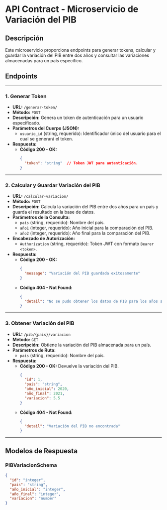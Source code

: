 # API Contract - Microservicio de Variación del PIB

## Descripción
Este microservicio proporciona endpoints para generar tokens, calcular y guardar la variación del PIB entre dos años y consultar las variaciones almacenadas para un país específico.

## Endpoints

---

### 1. Generar Token

- **URL:** `/generar-token/`
- **Método:** `POST`
- **Descripción:** Genera un token de autenticación para un usuario especificado.
- **Parámetros del Cuerpo (JSON):**
  - `usuario_id` (string, requerido): Identificador único del usuario para el cual se generará el token.
- **Respuesta:**
  - **Código 200 - OK:**
    ```json
    {
      "token": "string"  // Token JWT para autenticación.
    }
    ```

---

### 2. Calcular y Guardar Variación del PIB

- **URL:** `/calcular-variacion/`
- **Método:** `POST`
- **Descripción:** Calcula la variación del PIB entre dos años para un país y guarda el resultado en la base de datos.
- **Parámetros de la Consulta:**
  - `pais` (string, requerido): Nombre del país.
  - `año1` (integer, requerido): Año inicial para la comparación del PIB.
  - `año2` (integer, requerido): Año final para la comparación del PIB.
- **Encabezado de Autorización:**
  - `Authorization` (string, requerido): Token JWT con formato `Bearer <token>`.
- **Respuesta:**
  - **Código 200 - OK:**
    ```json
    {
      "message": "Variación del PIB guardada exitosamente"
    }
    ```
  - **Código 404 - Not Found:**
    ```json
    {
      "detail": "No se pudo obtener los datos de PIB para los años solicitados"
    }
    ```

---

### 3. Obtener Variación del PIB

- **URL:** `/pib/{pais}/variacion`
- **Método:** `GET`
- **Descripción:** Obtiene la variación del PIB almacenada para un país.
- **Parámetros de Ruta:**
  - `pais` (string, requerido): Nombre del país.
- **Respuesta:**
  - **Código 200 - OK:** Devuelve la variación del PIB.
    ```json
    {
      "id": 1,
      "pais": "string",
      "año_inicial": 2020,
      "año_final": 2021,
      "variacion": 5.5
    }
    ```
  - **Código 404 - Not Found:**
    ```json
    {
      "detail": "Variación del PIB no encontrada"
    }
    ```

---

## Modelos de Respuesta

### PIBVariacionSchema

```json
{
  "id": "integer",
  "pais": "string",
  "año_inicial": "integer",
  "año_final": "integer",
  "variacion": "number"
}
